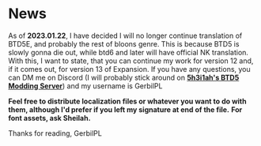 # News
As of **2023.01.22**, I have decided I will no longer continue translation of BTD5E, and probably the rest of bloons genre. This is because BTD5 is slowly gonna die out, while btd6 and later will have official NK translation.
With this, I want to state, that you can continue my work for version 12 and, if it comes out, for version 13 of Expansion.
If you have any questions, you can DM me on Discord (I will probably stick around on **[5h3i1ah's BTD5 Modding Server](https://discord.gg/WSFfYCY6zQ)**) and my username is GerbilPL

**Feel free to distribute localization files or whatever you want to do with them, although I'd prefer if you left my signature at end of the file.**
**For font assets, ask Sheilah.**

Thanks for reading,
GerbilPL
